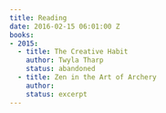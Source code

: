 ```yaml
---
title: Reading
date: 2016-02-15 06:01:00 Z
books:
- 2015:
  - title: The Creative Habit
    author: Twyla Tharp
    status: abandoned
  - title: Zen in the Art of Archery
    author: 
    status: excerpt
---
```

